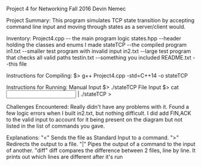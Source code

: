 Project 4 for Networking Fall 2016
Devin Nemec

Project Summary:
  This program simulates TCP state transition by accepting command
  line input and moving through states as a server/client would.

Inventory:
  Project4.cpp -- the main program logic
  states.hpp --header holding the classes and enums I made
  stateTCP --the compiled program
  in1.txt --smaller test program with invalid input
  in2.txt --large test program that checks all valid paths
  testin.txt --something you included
  README.txt --this file

Instructions for Compiling:
  $> g++ Project4.cpp -std=C++14 -o stateTCP

Instructions for Running:
  Manual Input
    $> ./stateTCP
  File Input
    $> cat <input file> | ./stateTCP > <outputfile>

Challenges Encountered:
  Really didn't have any problems with it. Found a few logic
  errors when I built in2.txt, but nothing difficult. I did
  add FIN,ACK to the valid input to account for it being present
  on the diagram but not listed in the list of commands you gave.

Explanations:
  "<"
    Sends the file as Standard Input to a command.
  ">"
    Redirects the output to a file.
  "|"
    Pipes the output of a command to the input of another.
  "diff"
    diff compares the difference between 2 files, line by line. It
    prints out which lines are different after it's run
